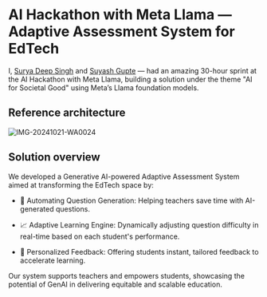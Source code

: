 # AI Hackathon with Meta Llama — Adaptive Assessment System for EdTech

I, [Surya Deep Singh](https://www.linkedin.com/in/surya-deep-singh-b9b94813a/?lipi=urn%3Ali%3Apage%3Ad_flagship3_profile_view_base_recent_activity_content_view%3BFOGe%2FEmbTO2377SlgufPkQ%3D%3D) and [Suyash Gupte](https://www.linkedin.com/in/suyash-gupte-16910917b/?lipi=urn%3Ali%3Apage%3Ad_flagship3_profile_view_base_recent_activity_content_view%3BFOGe%2FEmbTO2377SlgufPkQ%3D%3D) — had an amazing 30-hour sprint at the AI Hackathon with Meta Llama, building a solution under the theme "AI for Societal Good" using Meta’s Llama foundation models.

## Reference architecture

![IMG-20241021-WA0024](https://github.com/user-attachments/assets/2edf9431-54f5-465e-beef-5f56b183a400)

## Solution overview

We developed a Generative AI-powered Adaptive Assessment System aimed at transforming the EdTech space by:

- 🎯 Automating Question Generation: Helping teachers save time with AI-generated questions.

- 📈 Adaptive Learning Engine: Dynamically adjusting question difficulty in real-time based on each student's performance.

- 📝 Personalized Feedback: Offering students instant, tailored feedback to accelerate learning.

Our system supports teachers and empowers students, showcasing the potential of GenAI in delivering equitable and scalable education.


